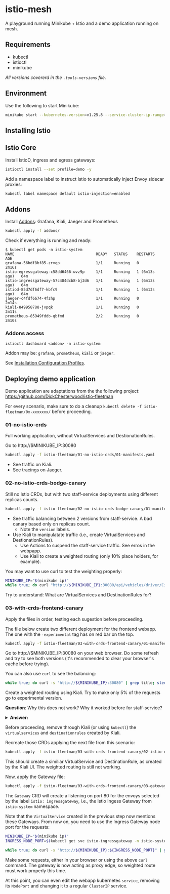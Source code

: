 # istio-mesh
A playground running Minikube + Istio and a demo application running on mesh.

## Requirements
- kubectl
- istioctl
- minikube

*All versions covererd in the `.tools-versions` file.*

## Environment
Use the following to start Minikube:
```bash
minikube start --kubernetes-version=v1.25.8 --service-cluster-ip-range=172.16.0.0/16 --memory="6g" --cpus="4"
```

## Installing Istio

## Istio Core
Install IstioD, ingress and egress gateways:
```bash
istioctl install --set profile=demo -y
```

Add a namespace label to instruct Istio to automatically inject Envoy sidecar proxies:
```bash
kubectl label namespace default istio-injection=enabled
```


## Addons
Install [Addons](https://github.com/istio/istio/tree/release-1.16/samples/addons): Grafana, Kiali, Jaeger and Prometheus
```bash
kubectl apply -f addons/
```

Check if everything is running and ready:
```text
$ kubectl get pods -n istio-system
NAME                                    READY   STATUS    RESTARTS        AGE
grafana-56bdf8bf85-zrvqp                1/1     Running   0               2m16s
istio-egressgateway-c58dd6466-wvz9p     1/1     Running   1 (6m13s ago)   64m
istio-ingressgateway-57c484dcb8-bj2d6   1/1     Running   1 (6m13s ago)   64m
istiod-85d7df6df7-kbfc9                 1/1     Running   1 (6m13s ago)   64m
jaeger-c4fdf6674-4fzhp                  1/1     Running   0               2m14s
kiali-849958788-jvpqk                   1/1     Running   0               2m11s
prometheus-85949fddb-qbfmd              2/2     Running   0               2m10s
```

### Addons access
```
istioctl dashboard <addon> -n istio-system
```

Addon may be: `grafana`, `prometheus`, `kiali` or `jaeger`.

See [Installation Configuration Profiles](https://istio.io/latest/docs/setup/additional-setup/config-profiles/).

## Deploying demo application

Demo application are adaptations from the the following project: https://github.com/DickChesterwood/istio-fleetman

For every scenario, make sure to do a cleanup `kubectl delete -f istio-fleetman/0x-xxxxxxx/` before proceeding.

### 01-no-istio-crds

Full working application, without VirtualServices and DestionationRules.

Go to http://$MINIKUBE_IP:30080

``` bash
kubectl apply -f istio-fleetman/01-no-istio-crds/01-manifests.yaml
```

- See traffic on Kiali.
- See tracings on Jaeger.

### 02-no-istio-crds-bodge-canary

Still no Istio CRDs, but with two staff-service deployments using different replicas counts.

```bash
kubectl apply -f istio-fleetman/02-no-istio-crds-bodge-canary/01-manifests.yaml
```

- See traffic balancing between 2 versions from staff-service. A bad canary based only on replicas count.
  - Note the `version` labels.
- Use Kiali to manipulatate traffic (i.e., create VirtualServices and DestionationRules).
  - Use Actions to suspend the staff-service traffic. See erros in the webpapp.
  - Use Kiali to create a weighted routing (only 10% place holders, for example).

You may want to use curl to test the weighting properly:
```bash
MINIKUBE_IP="$(minikube ip)"
while true; do curl "http://${MINIKUBE_IP}:30080/api/vehicles/driver/City%20Truck"; sleep 0.5; echo; done
```

Try to understand: What are VirtualServices and DestinationRules for?

### 03-with-crds-frontend-canary

Apply the files in order, testing each sugestion before proceeding.

The file below create two different deployment for the frontend webapp. The one with the `-experimental` tag has on red bar on the top.

```bash
kubectl apply -f istio-fleetman/03-with-crds-frontend-canary/01-manifests.yaml
```

Go to http://$MINIKUBE_IP:30080 on your web browser. Do some refresh and try to see both versions (it's recommended to clear your browser's cache before trying).

You can also use `curl` to see the balancing:
```bash
while true; do curl -s "http://${MINIKUBE_IP}:30080" | grep title; sleep 0.5; echo; done
```

Create a weighted routing using Kiali. Try to make only 5% of the requests go to experimental version.

**Question**: Why this does not work? Why it worked before for staff-service?
<details>
  <summary><b>Answer:</b></summary>
  Because the proxies run <b>after</b> a container makes request.<br>

  There is no proxy present when the requests are made from outside into the cluster. To solve this, you need to create edge proxy (i.e., a <b>Gateway</b>).
</details>

Before proceeding, remove through Kiali (or using `kubectl`) the `virtualservices` and `destinationrules` created by Kiali.

Recreate those CRDs applying the next file from this scenario:
```bash
kubectl apply -f istio-fleetman/03-with-crds-frontend-canary/02-istio-crds.yaml
```

This should create a similiar VirtualService and DestinationRule, as created by the Kiali UI. The weighted routing is still not working.

Now, apply the Gateway file:
```bash
kubectl apply -f istio-fleetman/03-with-crds-frontend-canary/03-gateway-crd.yaml
```

The `Gateway` CRD will create a listening on port 80 for the envoys selected by the label `istio: ingressgateway`, i.e., the Istio Ingess Gateway from `istio-system` namespace.

Note that the `VirtualService` created in the previous step now mentions these Gateways. From now on, you need to use the Ingress Gateway node port for the requests:
```bash
MINIKUBE_IP="$(minikube ip)"
INGRESS_NODE_PORT=$(kubectl get svc istio-ingressgateway -n istio-system -o jsonpath='{.spec.ports[?(@.port==80)].nodePort}')

while true; do curl -s "http://${MINIKUBE_IP}:${INGRESS_NODE_PORT}" | grep title; sleep 0.5; echo; done
```

Make some requests,  either in your browser or using the above `curl` command. The gateway is now acting as proxy edge, so weighted route must work properly this time.

At this point, you can even edit the webapp kubernetes `service`, removing its `NodePort` and changing it to a regular `ClusterIP` service.
